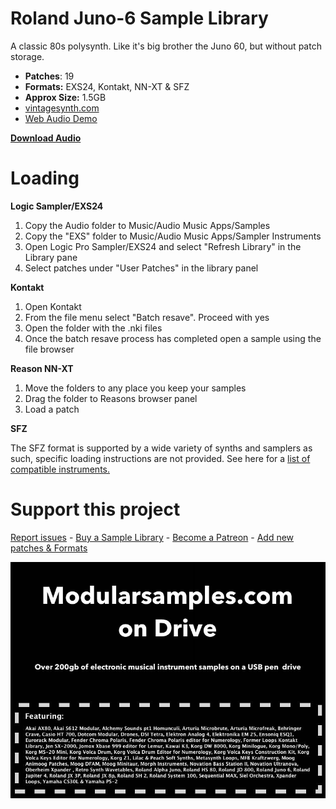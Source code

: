 # Roland Juno-6 Sample Library

A classic 80s polysynth. Like it's big brother the Juno 60, but without patch storage.

-  **Patches**: 19
-   **Formats:** EXS24, Kontakt, NN-XT & SFZ
-   **Approx Size:** 1.5GB
-   [vintagesynth.com](http://www.vintagesynth.com/roland/juno6.php/)
- [Web Audio Demo](https://www.modularsamples.com/Demos/demos/juno6.html)

**[Download Audio](https://github.com/publicsamples/Roland-Juno-6/releases/tag/1.0)**

# Loading

**Logic Sampler/EXS24**

1. Copy the Audio folder to Music/Audio Music Apps/Samples
2. Copy the "EXS" folder to Music/Audio Music Apps/Sampler Instruments
3. Open Logic Pro Sampler/EXS24 and select "Refresh Library" in the Library pane
4. Select patches under "User Patches" in the library panel 

****Kontakt****

1.  Open Kontakt
2. From the file menu select "Batch resave". Proceed with yes
3. Open the folder with the .nki files
4. Once the batch resave process has completed open a sample using the file browser

**Reason NN-XT**

1. Move the folders to any place you keep your samples
2. Drag the folder to Reasons browser panel
3. Load a patch

**SFZ**

The SFZ format is supported by a wide variety of synths and samplers as such, specific loading instructions are not provided. See here for a [list of compatible instruments.](https://sfzformat.com/software/players/) 

# Support this project

[Report issues](/issues) - [Buy a Sample Library](https://gumroad.com/modularsamples) - [Become a Patreon](https://www.patreon.com/modularsamples) - [Add new patches & Formats](/pulls)

[
![Sample library disks](https://github.com/publicsamples/Public-Samples/raw/master/images/drives2.jpg?raw=true)
](https://gum.co/modularsamples-drives)
